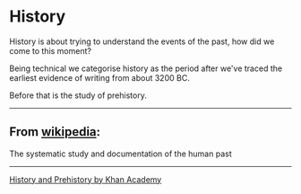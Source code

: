 # History
History is about trying to understand the events of the past, how did we come to this moment?

Being technical we categorise history as the period after we've traced the earliest evidence of writing from about 3200 BC. 

Before that is the study of prehistory.

---
## From [wikipedia](https://en.wikipedia.org/wiki/History):
The systematic study and documentation of the human past

---
[History and Prehistory by Khan Academy](https://www.khanacademy.org/humanities/world-history/world-history-beginnings/origin-humans-early-societies/v/history-and-prehistory)
